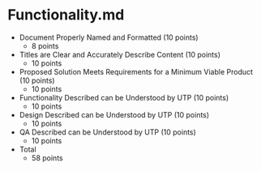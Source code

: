 # Functionality.md
* Document Properly Named and Formatted (10 points)
  * 8 points
* Titles are Clear and Accurately Describe Content (10 points)
  * 10 points
* Proposed Solution Meets Requirements for a Minimum Viable Product (10 points)
  * 10 points
* Functionality Described can be Understood by UTP (10 points)
  * 10 points
* Design Described can be Understood by UTP (10 points)
  * 10 points
* QA Described can be Understood by UTP (10 points)
  * 10 points
* Total
  * 58 points
